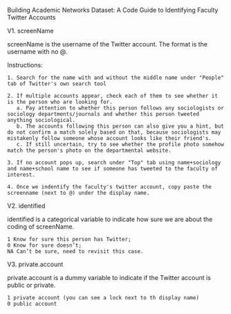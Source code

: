 Building Academic Networks Dataset: A Code Guide to Identifying Faculty Twitter Accounts

V1. screenName 

screenName is the username of the Twitter account. The format is the username with no @. 

Instructions:

    1. Search for the name with and without the middle name under "People" tab of Twitter's own search tool

    2. If multiple accounts appear, check each of them to see whether it is the person who are looking for. 
       a. Pay attention to whether this person follows any sociologists or sociology departments/journals and whether this person tweeted anything sociological. 
       b. The accounts following this person can also give you a hint, but do not confirm a match solely based on that, because sociologists may mistakenly follow someone whose account looks like their friend's. 
       c. If still uncertain, try to see whether the profile photo somehow match the person's photo on the departmental website.

    3. If no account pops up, search under "Top" tab using name+sociology and name+school name to see if someone has tweeted to the faculty of interest. 
    
    4. Once we indentify the faculty's twitter account, copy paste the screenname (next to @) under the display name.
    
V2. identified

identified is a categorical variable to indicate how sure we are about the coding of screenName.
    
    1 Know for sure this person has Twitter;
    0 Know for sure doesn’t;
    NA Can’t be sure, need to revisit this case.

V3. private.account

private.account is a dummy variable to indicate if the Twitter account is public or private.

    1 private account (you can see a lock next to th display name)
    0 public account
